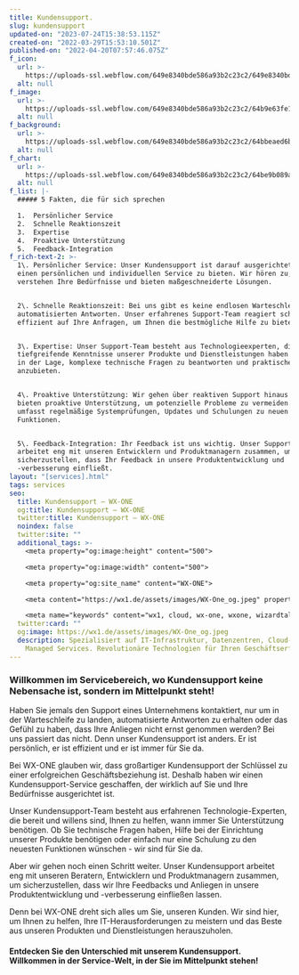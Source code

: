 ```yaml
---
title: Kundensupport.
slug: kundensupport
updated-on: "2023-07-24T15:38:53.115Z"
created-on: "2022-03-29T15:53:10.501Z"
published-on: "2022-04-20T07:57:46.075Z"
f_icon:
  url: >-
    https://uploads-ssl.webflow.com/649e8340bde586a93b2c23c2/649e8340bde586a93b2c24dc_service-logo-01-52x59.png
  alt: null
f_image:
  url: >-
    https://uploads-ssl.webflow.com/649e8340bde586a93b2c23c2/64b9e63fe1ae7e98fcdad09a_9.png
  alt: null
f_background:
  url: >-
    https://uploads-ssl.webflow.com/649e8340bde586a93b2c23c2/64bbeaed6b4ad5fcc239a07b_MS9.png
  alt: null
f_chart:
  url: >-
    https://uploads-ssl.webflow.com/649e8340bde586a93b2c23c2/64be9b089af161eebf61d160_8.png
  alt: null
f_list: |-
  ##### 5 Fakten, die für sich sprechen

  1.  Persönlicher Service
  2.  Schnelle Reaktionszeit
  3.  Expertise
  4.  Proaktive Unterstützung
  5.  Feedback-Integration
f_rich-text-2: >-
  1\. Persönlicher Service: Unser Kundensupport ist darauf ausgerichtet, Ihnen
  einen persönlichen und individuellen Service zu bieten. Wir hören zu,
  verstehen Ihre Bedürfnisse und bieten maßgeschneiderte Lösungen.


  2\. Schnelle Reaktionszeit: Bei uns gibt es keine endlosen Warteschleifen oder
  automatisierten Antworten. Unser erfahrenes Support-Team reagiert schnell und
  effizient auf Ihre Anfragen, um Ihnen die bestmögliche Hilfe zu bieten.


  3\. Expertise: Unser Support-Team besteht aus Technologieexperten, die
  tiefgreifende Kenntnisse unserer Produkte und Dienstleistungen haben. Sie sind
  in der Lage, komplexe technische Fragen zu beantworten und praktische Lösungen
  anzubieten.


  4\. Proaktive Unterstützung: Wir gehen über reaktiven Support hinaus und
  bieten proaktive Unterstützung, um potenzielle Probleme zu vermeiden. Dies
  umfasst regelmäßige Systemprüfungen, Updates und Schulungen zu neuen
  Funktionen.


  5\. Feedback-Integration: Ihr Feedback ist uns wichtig. Unser Support-Team
  arbeitet eng mit unseren Entwicklern und Produktmanagern zusammen, um
  sicherzustellen, dass Ihr Feedback in unsere Produktentwicklung und
  -verbesserung einfließt.
layout: "[services].html"
tags: services
seo:
  title: Kundensupport — WX-ONE
  og:title: Kundensupport — WX-ONE
  twitter:title: Kundensupport — WX-ONE
  noindex: false
  twitter:site: ""
  additional_tags: >-
    <meta property="og:image:height" content="500">

    <meta property="og:image:width" content="500">

    <meta property="og:site_name" content="WX-ONE">

    <meta content="https://wx1.de/assets/images/WX-One_og.jpeg" property="twitter:image">

    <meta name="keywords" content="wx1, cloud, wx-one, wxone, wizardtales, iaas, saas, paas, kubernetes, infrastructure, datacenter, csp">
  twitter:card: ""
  og:image: https://wx1.de/assets/images/WX-One_og.jpeg
  description: Spezialisiert auf IT-Infrastruktur, Datenzentren, Cloud- und
    Managed Services. Revolutionäre Technologien für Ihren Geschäftserfolg.
---
```


### **Willkommen im Servicebereich, wo Kundensupport keine Nebensache ist, sondern im Mittelpunkt steht!**

Haben Sie jemals den Support eines Unternehmens kontaktiert, nur um in der Warteschleife zu landen, automatisierte Antworten zu erhalten oder das Gefühl zu haben, dass Ihre Anliegen nicht ernst genommen werden? Bei uns passiert das nicht. Denn unser Kundensupport ist anders. Er ist persönlich, er ist effizient und er ist immer für Sie da.

Bei WX-ONE glauben wir, dass großartiger Kundensupport der Schlüssel zu einer erfolgreichen Geschäftsbeziehung ist. Deshalb haben wir einen Kundensupport-Service geschaffen, der wirklich auf Sie und Ihre Bedürfnisse ausgerichtet ist.

Unser Kundensupport-Team besteht aus erfahrenen Technologie-Experten, die bereit und willens sind, Ihnen zu helfen, wann immer Sie Unterstützung benötigen. Ob Sie technische Fragen haben, Hilfe bei der Einrichtung unserer Produkte benötigen oder einfach nur eine Schulung zu den neuesten Funktionen wünschen - wir sind für Sie da.

Aber wir gehen noch einen Schritt weiter. Unser Kundensupport arbeitet eng mit unseren Beratern, Entwicklern und Produktmanagern zusammen, um sicherzustellen, dass wir Ihre Feedbacks und Anliegen in unsere Produktentwicklung und -verbesserung einfließen lassen.

Denn bei WX-ONE dreht sich alles um Sie, unseren Kunden. Wir sind hier, um Ihnen zu helfen, Ihre IT-Herausforderungen zu meistern und das Beste aus unseren Produkten und Dienstleistungen herauszuholen.

#### **Entdecken Sie den Unterschied mit unserem Kundensupport. Willkommen in der Service-Welt, in der Sie im Mittelpunkt stehen!**‍
